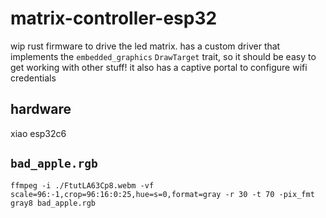 # matrix-controller-esp32

wip rust firmware to drive the led matrix. has a custom driver that implements the `embedded_graphics` `DrawTarget` trait, so it should be easy to get working with other stuff! it also has a captive portal to configure wifi credentials

## hardware

xiao esp32c6

## `bad_apple.rgb`

```shell
ffmpeg -i ./FtutLA63Cp8.webm -vf scale=96:-1,crop=96:16:0:25,hue=s=0,format=gray -r 30 -t 70 -pix_fmt gray8 bad_apple.rgb
```